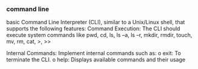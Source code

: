 ### command line
basic Command Line Interpreter (CLI), similar to a Unix/Linux shell, that 
supports the following features:
Command Execution:
The CLI should execute system commands like pwd, cd, ls, ls –a,
ls –r, mkdir, rmdir, touch, mv, rm, cat, >, >>


Internal Commands:
Implement internal commands such as:
o exit: To terminate the CLI.
o help: Displays available commands and their usage
